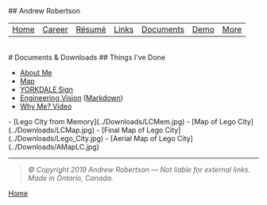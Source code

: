 <head>
	<link rel="stylesheet" href="Style.css">
	<title>Andrew Robertson – Downloads</title>
</head>
## Andrew Robertson

<table>
<tr>
	<td><a href="robeandr.github.io">Home</a> <b></b></td>
	<td><a href="robeandr.github.io/xp.html">Career</a> <b></b></td>
	<td><a href="robeandr.github.io/resume.html">Résumé</a> <b></b></td>
	<td><a href="robeandr.github.io/text.html">Links</a> <b></b></td>
	<td><a href="robeandr.github.io/download.html">Documents</a> <b></b></td>
	<td><a href="robeandr.github.io/demo/index.html">Demo</a> <b></b></td>
	<td><a href="robeandr.github.io/map.html">More</a> </td>
</tr>
</table>
<br>
# Documents & Downloads
## Things I've Done
<ul>
                    <li><a href="Downloads/Me.pdf">About Me</a></li><li><a href="Downloads/Drawing.pdf">Map</a></li><li><a href="Downloads/YORKDALE.pdf">YORKDALE<strong> </strong>Sign</a></li><li><a href="Downloads/Vision.pdf">Engineering Vision</a> (<a href="Downloads/Vision.md">Markdown</a>)</li><li><a href="https://1drv.ms/v/s!AgmM8Yc9fJSIgcApQA0VdBDPuE80MA" target="_blank">Why Me? Video</a></li>
                </ul>
- [Lego City from Memory](../Downloads/LCMem.jpg)
- [Map of Lego City](../Downloads/LCMap.jpg)
- [Final Map of Lego City](../Downloads/Lego_City.jpg)
- [Aerial Map of Lego City](../Downloads/AMapLC.jpg)

***
> _© Copyright 2019 Andrew Robertson — Not liable for external links. Made in Ontario, Canada._

[Home](../index.html)
